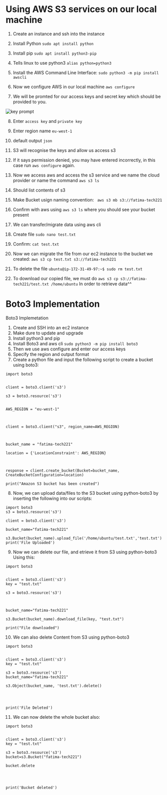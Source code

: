 # Using AWS S3 services on our local machine

1. Create an instance and ssh into the instance
2. Install Python
```sudo apt install python```
3. Install pip
```sudo apt install python3-pip```

4. Tells linux to use python3
```alias python=python3```
5. Install the AWS Command Line Interface:
```sudo python3 -m pip install awscli```
6. Now we configure AWS in our local machine 
```aws configure``` 
7. We will be promted for our access keys and secret key which should be provided to you.


![key prompt](https://user-images.githubusercontent.com/129324316/234842151-1aab5844-2020-4528-9467-92ae4407b6ff.png)


8. Enter `access key` and `private key`
9. Enter region name `eu-west-1`
10. default output `json`
11. S3 will recognise the keys and allow us access s3
12. If it says permission denied, you may have entered incorrectly, in this case run `aws configure` again.
13. Now we access aws and access the s3 service and we name the cloud provider or name the command 
```aws s3 ls```
14. Should list contents of s3
15. Make Bucket usign naming convention:
``` aws s3 mb s3://fatima-tech221```
16. Confirm with aws using `aws s3 ls` where you should see your bucket present
17. We can transfer/migrate data using aws cli
18. Create file
```sudo nano test.txt```
19. Confirm:
```cat test.txt```
20. Now we can migrate the file from our ec2 instance to the bucket we created:
```aws s3 cp test.txt s3://fatima-tech221```
21. To delete the file 
```ubuntu@ip-172-31-49-97:~$ sudo rm test.txt```

22. To download our copied file, we must do
```aws s3 cp s3://fatima-tech221/test.txt /home/ubuntu```
In order to retrieve data^^


# Boto3 Implementation
Boto3 Implemetation 

1. Create and SSH into an ec2 instance
2. Make dure to update and upgrade
3. Install python3 and pip 
4. Install Boto3 and aws cli ```sudo python3 -m pip install boto3```
5. Then we use aws configure and enter our access keys 
6. Specify the region and output format
7. Create a python file and input the following script to create a bucket using boto3:

``` 
import boto3


client = boto3.client('s3')

s3 = boto3.resource('s3')


AWS_REGION = "eu-west-1"



client = boto3.client("s3", region_name=AWS_REGION)



bucket_name = "fatima-tech221"

location = {'LocationConstraint': AWS_REGION}



response = client.create_bucket(Bucket=bucket_name, CreateBucketConfiguration=location)

print("Amazon S3 bucket has been created")

```
8. Now, we can upload data/files to the S3 bucket using python-boto3 by inserting the following into our scripts:


```
import boto3
s3 = boto3.resource('s3')

client = boto3.client('s3')

bucket_name="fatima-tech221"

s3.Bucket(bucket_name).upload_file('/home/ubuntu/test.txt','test.txt')
print('File Uploaded')
```

9. Now we can delete our file, and etrieve it from S3 using python-boto3
Using this:
```
import boto3


client = boto3.client('s3')
key = "test.txt"

s3 = boto3.resource('s3')



bucket_name="fatima-tech221"

s3.Bucket(bucket_name).download_file(key, "test.txt")

print("File downloaded")

```
10. We can also delete Content from S3 using python-boto3

```
import boto3


client = boto3.client('s3')
key = "test.txt"

s3 = boto3.resource('s3')
bucket_name="fatima-tech221"

s3.Object(bucket_name, 'test.txt').delete()




print('File Deleted')

```
11. We can now delete the whole bucket also:

```
import boto3


client = boto3.client('s3')
key = "test.txt"

s3 = boto3.resource('s3')
bucket=s3.Bucket("fatima-tech221")

bucket.delete




print('Bucket deleted')


```



